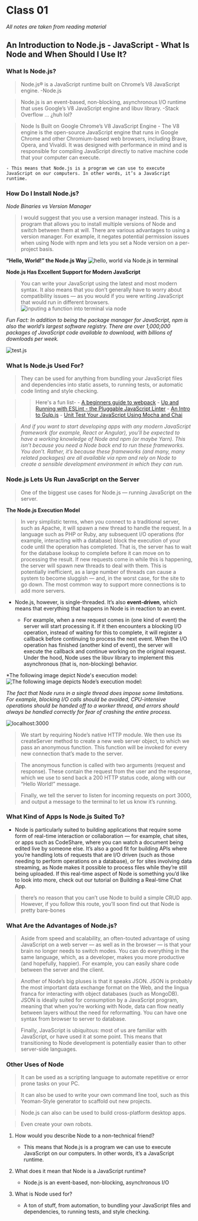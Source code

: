# Class 01

*All notes are taken from reading material*

## An Introduction to Node.js - JavaScript - What Is Node and When Should I Use It?

### What Is Node.js?

> Node.js® is a JavaScript runtime built on Chrome’s V8 JavaScript engine. -Node.js

> Node.js is an event-based, non-blocking, asynchronous I/O runtime that uses Google’s V8 JavaScript engine and libuv library. -Stack Overflow ... ¿huh lol?

> Node Is Built on Google Chrome’s V8 JavaScript Engine
    - The V8 engine is the open-source JavaScript engine that runs in Google Chrome and other Chromium-based web browsers, including Brave, Opera, and Vivaldi. It was designed with performance in mind and is responsible for compiling JavaScript directly to native machine code that your computer can execute.

    - This means that Node.js is a program we can use to execute JavaScript on our computers. In other words, it’s a JavaScript runtime.

### How Do I Install Node.js?

*Node Binaries vs Version Manager*
>  I would suggest that you use a version manager instead. This is a program that allows you to install multiple versions of Node and switch between them at will. There are various advantages to using a version manager. For example, it negates potential permission issues when using Node with npm and lets you set a Node version on a per-project basis.

**“Hello, World!” the Node.js Way**
![hello, world via Node.js in terminal](/assets/helloWorld-NodeJS.png)

**Node.js Has Excellent Support for Modern JavaScript**
> You can write your JavaScript using the latest and most modern syntax. It also means that you don’t generally have to worry about compatibility issues — as you would if you were writing JavaScript that would run in different browsers.
![inputing a function into terminal via node](/assets/BrendanEich.png)

*Fun Fact: In addition to being the package manager for JavaScript, npm is also the world’s largest software registry. There are over 1,000,000 packages of JavaScript code available to download, with billions of downloads per week.*

![test.js](/assets/test123.png)

### What Is Node.js Used For?

> They can be used for anything from bundling your JavaScript files and dependencies into static assets, to running tests, or automatic code linting and style checking.

>> Here's a fun list- 
    - [A beginners guide to webpack](https://www.sitepoint.com/webpack-beginner-guide/)
    - [Up and Running with ESLint -  the Pluggable JavaScript Linter](https://www.sitepoint.com/up-and-running-with-eslint-the-pluggable-javascript-linter/)
    - [An Intro to Gulp.js](https://www.sitepoint.com/introduction-gulp-js/)
    - [Unit Test Your JavaScript Using Mocha and Chai](https://www.sitepoint.com/unit-test-javascript-mocha-chai/)

> *And if you want to start developing apps with any modern JavaScript framework (for example, React or Angular), you’ll be expected to have a working knowledge of Node and npm (or maybe Yarn). This isn’t because you need a Node back end to run these frameworks. You don’t. Rather, it’s because these frameworks (and many, many related packages) are all available via npm and rely on Node to create a sensible development environment in which they can run.*

### Node.js Lets Us Run JavaScript on the Server

> One of the biggest use cases for Node.js — running JavaScript on the server.

**The Node.js Execution Model**

> In very simplistic terms, when you connect to a traditional server, such as Apache, it will spawn a new thread to handle the request. In a language such as PHP or Ruby, any subsequent I/O operations (for example, interacting with a database) block the execution of your code until the operation has completed. That is, the server has to wait for the database lookup to complete before it can move on to processing the result. If new requests come in while this is happening, the server will spawn new threads to deal with them. This is potentially inefficient, as a large number of threads can cause a system to become sluggish — and, in the worst case, for the site to go down. The most common way to support more connections is to add more servers.

- Node.js, however, is single-threaded. It’s also **event-driven**, which means that everything that happens in Node is in reaction to an event. 

    - For example, when a new request comes in (one kind of event) the server will start processing it. If it then encounters a blocking I/O operation, instead of waiting for this to complete, it will register a callback before continuing to process the next event. When the I/O operation has finished (another kind of event), the server will execute the callback and continue working on the original request. Under the hood, Node uses the libuv library to implement this asynchronous (that is, non-blocking) behavior.

*The following image depict Node's execution model:
![The following image depicts Node’s execution model:](/assets/nodeExecutionModel.png)

*The fact that Node runs in a single thread does impose some limitations. For example, blocking I/O calls should be avoided, CPU-intensive operations should be handed off to a worker thread, and errors should always be handled correctly for fear of crashing the entire process.*

![localhost:3000](/assets/localhost%3A3000.png)
> We start by requiring Node’s native HTTP module. We then use its createServer method to create a new web server object, to which we pass an anonymous function. This function will be invoked for every new connection that’s made to the server.

> The anonymous function is called with two arguments (request and response). These contain the request from the user and the response, which we use to send back a 200 HTTP status code, along with our “Hello World!” message.

> Finally, we tell the server to listen for incoming requests on port 3000, and output a message to the terminal to let us know it’s running.

### What Kind of Apps Is Node.js Suited To?

- Node is particularly suited to building applications that require some form of real-time interaction or collaboration — for example, chat sites, or apps such as CodeShare, where you can watch a document being edited live by someone else. It’s also a good fit for building APIs where you’re handling lots of requests that are I/O driven (such as those needing to perform operations on a database), or for sites involving data streaming, as Node makes it possible to process files while they’re still being uploaded. If this real-time aspect of Node is something you’d like to look into more, check out our tutorial on Building a Real-time Chat App.

> there’s no reason that you can’t use Node to build a simple CRUD app. However, if you follow this route, you’ll soon find out that Node is pretty bare-bones 

### What Are the Advantages of Node.js?

> Aside from speed and scalability, an often-touted advantage of using JavaScript on a web server — as well as in the browser — is that your brain no longer needs to switch modes. You can do everything in the same language, which, as a developer, makes you more productive (and hopefully, happier). For example, you can easily share code between the server and the client.

> Another of Node’s big pluses is that it speaks JSON. JSON is probably the most important data exchange format on the Web, and the lingua franca for interacting with object databases (such as MongoDB). JSON is ideally suited for consumption by a JavaScript program, meaning that when you’re working with Node, data can flow neatly between layers without the need for reformatting. You can have one syntax from browser to server to database.

> Finally, JavaScript is ubiquitous: most of us are familiar with JavaScript, or have used it at some point. This means that transitioning to Node development is potentially easier than to other server-side languages. 

### Other Uses of Node

> It can be used as a scripting language to automate repetitive or error prone tasks on your PC.

> It can also be used to write your own command line tool, such as this Yeoman-Style generator to scaffold out new projects.

> Node.js can also can be used to build cross-platform desktop apps.

> Even create your own robots. 

1. How would you describe Node to a non-technical friend?
    - This means that Node.js is a program we can use to execute JavaScript on our computers. In other words, it’s a JavaScript runtime.

2. What does it mean that Node is a JavaScript runtime?
    - Node.js is an event-based, non-blocking, asynchronous I/O

3. What is Node used for?
    - A ton of stuff, from automation, to bundling your JavaScript files and dependencies, to running tests, and style checking. 

